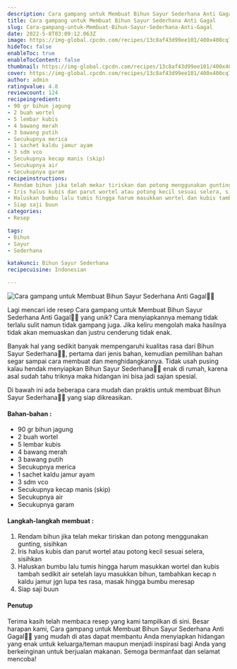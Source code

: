 ```yaml
---
description: Cara gampang untuk Membuat Bihun Sayur Sederhana Anti Gagal"
title: Cara gampang untuk Membuat Bihun Sayur Sederhana Anti Gagal
slug: Cara-gampang-untuk-Membuat-Bihun-Sayur-Sederhana-Anti-Gagal
date: 2022-5-8T03:09:12.063Z
image: https://img-global.cpcdn.com/recipes/13c8af43d99ee101/400x400cq70/photo.jpg
hideToc: false
enableToc: true
enableTocContent: false
thumbnail: https://img-global.cpcdn.com/recipes/13c8af43d99ee101/400x400cq70/photo.jpg
cover: https://img-global.cpcdn.com/recipes/13c8af43d99ee101/400x400cq70/photo.jpg
author: admin
ratingvalue: 4.8
reviewcount: 124
recipeingredient:
- 90 gr bihun jagung
- 2 buah wortel
- 5 lembar kubis
- 4 bawang merah
- 3 bawang putih
- Secukupnya merica
- 1 sachet kaldu jamur ayam
- 3 sdm vco
- Secukupnya kecap manis (skip)
- Secukupnya air
- Secukupnya garam
recipeinstructions:
- Rendam bihun jika telah mekar tiriskan dan potong menggunakan gunting, sisihkan
- Iris halus kubis dan parut wortel atau potong kecil sesuai selera, sisihkan
- Haluskan bumbu lalu tumis hingga harum masukkan wortel dan kubis tambah sedikit air setelah layu masukkan bihun, tambahkan kecap n kaldu jamur jgn lupa tes rasa, masak hingga bumbu meresap
- Siap saji buun
categories:
- Resep

tags:
- Bihun
- Sayur
- Sederhana

katakunci: Bihun Sayur Sederhana
recipecuisine: Indonesian

---
```


![Cara gampang untuk Membuat Bihun Sayur Sederhana Anti Gagal👩‍🍳](https://img-global.cpcdn.com/recipes/13c8af43d99ee101/400x400cq70/photo.jpg)

Lagi mencari ide resep Cara gampang untuk Membuat Bihun Sayur Sederhana Anti Gagal👩‍🍳 yang unik? Cara menyiapkannya memang tidak terlalu sulit namun tidak gampang juga. Jika keliru mengolah maka hasilnya tidak akan memuaskan dan justru cenderung tidak enak.

Banyak hal yang sedikit banyak mempengaruhi kualitas rasa dari Bihun Sayur Sederhana👩‍🍳, pertama dari jenis bahan, kemudian pemilihan bahan segar sampai cara membuat dan menghidangkannya. Tidak usah pusing kalau hendak menyiapkan Bihun Sayur Sederhana👩‍🍳 enak di rumah, karena asal sudah tahu triknya maka hidangan ini bisa jadi sajian spesial.

Di bawah ini ada beberapa cara mudah dan praktis untuk membuat Bihun Sayur Sederhana👩‍🍳 yang siap dikreasikan.

<!--inarticleads1-->

#### Bahan-bahan :

- 90 gr bihun jagung
- 2 buah wortel
- 5 lembar kubis
- 4 bawang merah
- 3 bawang putih
- Secukupnya merica
- 1 sachet kaldu jamur ayam
- 3 sdm vco
- Secukupnya kecap manis (skip)
- Secukupnya air
- Secukupnya garam

<!--inarticleads2-->

#### Langkah-langkah membuat :

1. Rendam bihun jika telah mekar tiriskan dan potong menggunakan gunting, sisihkan
1. Iris halus kubis dan parut wortel atau potong kecil sesuai selera, sisihkan
1. Haluskan bumbu lalu tumis hingga harum masukkan wortel dan kubis tambah sedikit air setelah layu masukkan bihun, tambahkan kecap n kaldu jamur jgn lupa tes rasa, masak hingga bumbu meresap
1. Siap saji buun

#### Penutup

Terima kasih telah membaca resep yang kami tampilkan di sini. Besar harapan kami, Cara gampang untuk Membuat Bihun Sayur Sederhana Anti Gagal👩‍🍳 yang mudah di atas dapat membantu Anda menyiapkan hidangan yang enak untuk keluarga/teman maupun menjadi inspirasi bagi Anda yang berkeinginan untuk berjualan makanan. Semoga bermanfaat dan selamat mencoba!